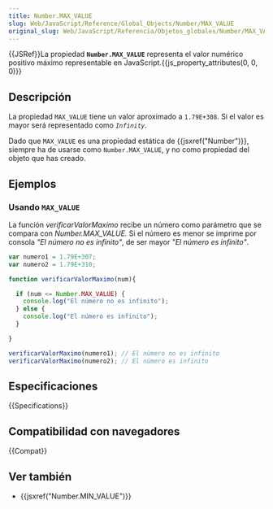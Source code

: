 ```yaml
---
title: Number.MAX_VALUE
slug: Web/JavaScript/Reference/Global_Objects/Number/MAX_VALUE
original_slug: Web/JavaScript/Referencia/Objetos_globales/Number/MAX_VALUE
---
```


{{JSRef}}La propiedad **`Number.MAX_VALUE`** representa el valor numérico positivo máximo representable en JavaScript.{{js_property_attributes(0, 0, 0)}}

## Descripción

La propiedad `MAX_VALUE` tiene un valor aproximado a `1.79E+308`. Si el valor es mayor será representado como _`Infinity`_.

Dado que `MAX_VALUE` es una propiedad estática de {{jsxref("Number")}}, siempre ha de usarse como `Number.MAX_VALUE`, y no como propiedad del objeto que has creado.

## Ejemplos

### Usando `MAX_VALUE`

La función _verificarValorMaximo_ recibe un número como parámetro que se compara con _Number.MAX_VALUE._ Si el número es menor se imprime por consola _"El número no es infinito"_, de ser mayor _"El número es infinito"_.

```js
var numero1 = 1.79E+307;
var numero2 = 1.79E+310;

function verificarValorMaximo(num){

  if (num <= Number.MAX_VALUE) {
    console.log("El número no es infinito");
  } else {
    console.log("El número es infinito");
  }

}

verificarValorMaximo(numero1); // El número no es infinito
verificarValorMaximo(numero2); // El número es infinito
```

## Especificaciones

{{Specifications}}

## Compatibilidad con navegadores

{{Compat}}

## Ver también

- {{jsxref("Number.MIN_VALUE")}}

